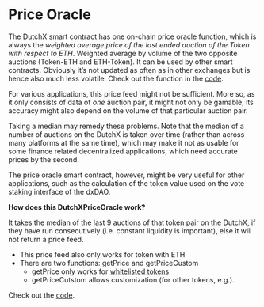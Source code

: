 # Price Oracle
The DutchX smart contract has one on-chain price oracle function, which is always the *weighted average price of the last ended auction of the Token with respect to ETH*. Weighted average by volume of the two opposite auctions (Token-ETH and ETH-Token). It can be used by other smart contracts. Obviously it’s not updated as often as in other exchanges but is hence also much less volatile. Check out the function in the [code](https://github.com/gnosis/dx-contracts/blob/1fc99740a86a1635c9bf856a370b16295915b76d/contracts/DutchExchange.sol#L936).   

For various applications, this price feed might not be sufficient. More so, as it only consists of data of *one* auction pair, it might not only be gamable, its accuracy might also depend on the volume of that particular auction pair.  

Taking a median may remedy these problems. Note that the median of a number of auctions on the DutchX is taken over time (rather than across many platforms at the same time), which may make it not as usable for some finance related decentralized applications, which need accurate prices by the second.  

The price oracle smart contract, however, might be very useful for other applications, such as the calculation of the token value used on the vote staking interface of the dxDAO.  

**How does this DutchXPriceOracle work?**  

It takes the median of the last 9 auctions of that token pair on the DutchX, if they have run consecutively (i.e. constant liquidity is important), else it will not return a price feed.  
- This price feed also only works for token with ETH  
- There are two functions: getPrice and getPriceCustom
    - getPrice only works for [whitelisted tokens](https://dutchx.readthedocs.io/en/latest/basic-mechanism.html#whitelist)
    - getPriceCutstom allows customization (for other tokens, e.g.).  
    
Check out the [code](https://github.com/gnosis/dx-price-oracle/tree/master).
